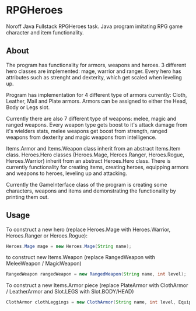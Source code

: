 # RPGHeroes
Noroff Java Fullstack RPGHeroes task. Java program imitating RPG game character and item functionality.

## About
The program has functionality for armors, weapons and heroes. 3 different hero classes are implemented: mage, warrior and ranger. Every hero has attributes such as strenght and dexterity, which get scaled when leveling up.

Program has implementation for 4 different type of armors currently: Cloth, Leather, Mail and Plate armors.
Armors can be assigned to either the Head, Body or Legs slot.

Currently there are also 7 different type of weapons: melee, magic and ranged weapons. Every weapon type gets boost to it's attack damage from it's wielders stats, melee weapons get boost from strength, ranged weapons from dexterity and magic weapons from intelligence.

Items.Armor and Items.Weapon class inherit from an abstract Items.Item class. Heroes.Hero classes (Heroes.Mage, Heroes.Ranger, Heroes.Rogue, Heroes.Warrior) inherit from an abstract Heroes.Hero class. There is currently functionality for creating items, creating heroes, equipping armors and weapons to heroes, leveling up and attacking.

Currently the GameInterface class of the program is creating some characters, weapons and items and demonstrating the functionality by printing them out.

## Usage
To construct a new hero (replace Heroes.Mage with Heroes.Warrior, Heroes.Ranger or Heroes.Rogue):
```java
Heroes.Mage mage = new Heroes.Mage(String name);
```
to construct new Items.Weapon (replace RangedWeapon with MeleeWeapon / MagicWeapon)
```java
RangedWeapon rangedWeapon = new RangedWeapon(String name, int level);
```
To construct a new Items.Armor piece (replace PlateArmor with ClothArmor / LeatherArmor and Slot.LEGS with Slot.BODY/HEAD)
```java
ClothArmor clothLeggings = new ClothArmor(String name, int level, EquipmentSlot.LEGSLOT);
```





